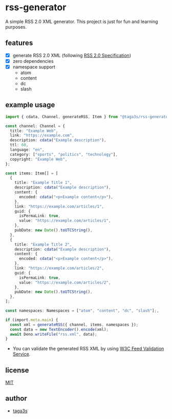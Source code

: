# rss-generator

A simple RSS 2.0 XML generator. This project is just for fun and learning
purposes.

## features

- [x] generate RSS 2.0 XML (following
      [RSS 2.0 Specification](https://www.rssboard.org/rss-specification))
- [x] zero dependencies
- [x] namespace support
  - atom
  - content
  - dc
  - slash

## example usage

```ts
import { cdata, Channel, generateRSS, Item } from "@taga3s/rss-generator";

const channel: Channel = {
  title: "Example Web",
  link: "https://example.com",
  description: cdata("Example description"),
  ttl: 60,
  language: "en",
  category: ["sports", "politics", "technology"],
  copyright: "Example Web",
};

const items: Item[] = [
  {
    title: "Example Title 1",
    description: cdata("Example description"),
    content: {
      encoded: cdata("<p>Example content</p>"),
    },
    link: "https://example.com/articles/1",
    guid: {
      isPermaLink: true,
      value: "https://example.com/articles/1",
    },
    pubDate: new Date().toUTCString(),
  },
  {
    title: "Example Title 2",
    description: cdata("Example description"),
    content: {
      encoded: cdata("<p>Example content</p>"),
    },
    link: "https://example.com/articles/2",
    guid: {
      isPermaLink: true,
      value: "https://example.com/articles/2",
    },
    pubDate: new Date().toUTCString(),
  },
];

const namespaces: Namespaces = ["atom", "content", "dc", "slash"];,

if (import.meta.main) {
  const xml = generateRSS({ channel, items, namespaces });
  const data = new TextEncoder().encode(xml);
  await Deno.writeFile("rss.xml", data);
}
```

- You can validate the generated RSS XML by using
  [W3C Feed Validation Service](https://validator.w3.org/feed/).

## license

[MIT](https://github.com/taga3s/rss-generator/blob/main/LICENSE)

## author

- [taga3s](https://github.com/taga3s)
